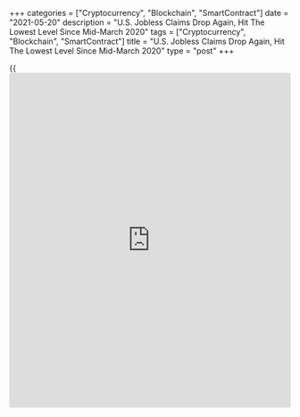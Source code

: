 +++
categories = ["Cryptocurrency", "Blockchain", "SmartContract"]
date = "2021-05-20"
description = "U.S. Jobless Claims Drop Again, Hit The Lowest Level Since Mid-March 2020"
tags = ["Cryptocurrency", "Blockchain", "SmartContract"]
title = "U.S. Jobless Claims Drop Again, Hit The Lowest Level Since Mid-March 2020"
type = "post"
+++

{{<iframe id="large-banner" src="https://www.bounty.group/#slide=19.0" width="100%" height="600" scrolling="no" style="border: 0px solid rgb(216, 221, 230); border-radius: 3px;">}}

Data released by the Labor Department Thursday morning showed
unemployment claims in the U.S. dropped by slightly more than expected
in the week ending May 15th.

The data showed that initial unemployment claims in the U.S. fell to
444,000 last week, down from a revised 478,000 claims in the previous
week. Economists had expected unemployment claims to drop to around
450,000 in the week ending May 15th.

The much bigger than expected decrease in jobless claims makes the
number the lowest since the week ended March 14, when it had dropped to
256,000.

The Labor Department's data also showed that the number of continuing
claims unexpectedly rose by 111,000 last week to 3.75 million, hitting a
seven-week high.

The four-week moving average of US jobless claims, which removes week-
to-week volatility, dropped to a fourteen-month low of 504,750 in the
week, down from a revised 535,250 in the previous week.

For comments and feedback [contact](https://www.playgroundfx.com/contact/): editorial@rtt[news](https://www.letsplayfx.com/blog/forex-news-website/).com

[Economic News][1]

 **What parts of the world are seeing the best (and worst) economic
performances lately? Click[here][2] to check out our [Econ Scorecard][2]
and find out! See up-to-the-moment [ranking](https://www.playgroundfx.com/blog/crypto-exchange-ranking/)s for the best and worst
performers in [GDP][3], [unemployment rate][4], [inflation][5] and much
more.**

   1. www.rtt[news](https://www.letsplayfx.com/blog/forex-news-website/).com/Content/EconomicNews.aspx
   2. www.rtt[news](https://www.letsplayfx.com/blog/forex-news-website/).com/economic-scorecard/world-rank/industrial-production/highest-performance.aspx
   3. www.rtt[news](https://www.letsplayfx.com/blog/forex-news-website/).com/economic-scorecard/world-rank/GDP/highest-performance.aspx
   4. www.rtt[news](https://www.letsplayfx.com/blog/forex-news-website/).com/economic-scorecard/world-rank/unemployment-rate/lowest-performance.aspx
   5. www.rtt[news](https://www.letsplayfx.com/blog/forex-news-website/).com/economic-scorecard/world-rank/CPI/highest-performance.aspx